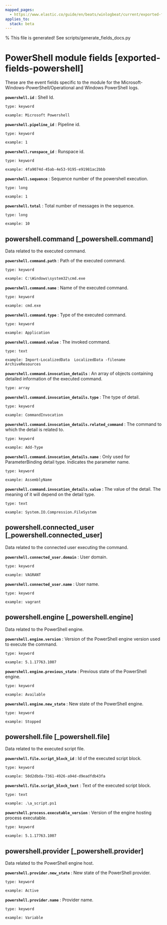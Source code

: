 ```yaml
---
mapped_pages:
  - https://www.elastic.co/guide/en/beats/winlogbeat/current/exported-fields-powershell.html
applies_to:
  stack: beta
---
```


% This file is generated! See scripts/generate_fields_docs.py

# PowerShell module fields [exported-fields-powershell]

These are the event fields specific to the module for the Microsoft-Windows-PowerShell/Operational and Windows PowerShell logs.

**`powershell.id`**
:   Shell Id.

    type: keyword

    example: Microsoft Powershell


**`powershell.pipeline_id`**
:   Pipeline id.

    type: keyword

    example: 1


**`powershell.runspace_id`**
:   Runspace id.

    type: keyword

    example: 4fa9074d-45ab-4e53-9195-e91981ac2bbb


**`powershell.sequence`**
:   Sequence number of the powershell execution.

    type: long

    example: 1


**`powershell.total`**
:   Total number of messages in the sequence.

    type: long

    example: 10


## powershell.command [_powershell.command]

Data related to the executed command.

**`powershell.command.path`**
:   Path of the executed command.

    type: keyword

    example: C:\Windows\system32\cmd.exe


**`powershell.command.name`**
:   Name of the executed command.

    type: keyword

    example: cmd.exe


**`powershell.command.type`**
:   Type of the executed command.

    type: keyword

    example: Application


**`powershell.command.value`**
:   The invoked command.

    type: text

    example: Import-LocalizedData  LocalizedData -filename ArchiveResources


**`powershell.command.invocation_details`**
:   An array of objects containing detailed information of the executed command.

    type: array


**`powershell.command.invocation_details.type`**
:   The type of detail.

    type: keyword

    example: CommandInvocation


**`powershell.command.invocation_details.related_command`**
:   The command to which the detail is related to.

    type: keyword

    example: Add-Type


**`powershell.command.invocation_details.name`**
:   Only used for ParameterBinding detail type. Indicates the parameter name.

    type: keyword

    example: AssemblyName


**`powershell.command.invocation_details.value`**
:   The value of the detail. The meaning of it will depend on the detail type.

    type: text

    example: System.IO.Compression.FileSystem


## powershell.connected_user [_powershell.connected_user]

Data related to the connected user executing the command.

**`powershell.connected_user.domain`**
:   User domain.

    type: keyword

    example: VAGRANT


**`powershell.connected_user.name`**
:   User name.

    type: keyword

    example: vagrant


## powershell.engine [_powershell.engine]

Data related to the PowerShell engine.

**`powershell.engine.version`**
:   Version of the PowerShell engine version used to execute the command.

    type: keyword

    example: 5.1.17763.1007


**`powershell.engine.previous_state`**
:   Previous state of the PowerShell engine.

    type: keyword

    example: Available


**`powershell.engine.new_state`**
:   New state of the PowerShell engine.

    type: keyword

    example: Stopped


## powershell.file [_powershell.file]

Data related to the executed script file.

**`powershell.file.script_block_id`**
:   Id of the executed script block.

    type: keyword

    example: 50d2dbda-7361-4926-a94d-d9eadfdb43fa


**`powershell.file.script_block_text`**
:   Text of the executed script block.

    type: text

    example: .\a_script.ps1


**`powershell.process.executable_version`**
:   Version of the engine hosting process executable.

    type: keyword

    example: 5.1.17763.1007


## powershell.provider [_powershell.provider]

Data related to the PowerShell engine host.

**`powershell.provider.new_state`**
:   New state of the PowerShell provider.

    type: keyword

    example: Active


**`powershell.provider.name`**
:   Provider name.

    type: keyword

    example: Variable


